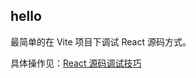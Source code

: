 ## hello

最简单的在 Vite 项目下调试 React 源码方式。

具体操作见：[React 源码调试技巧](https://www.twotwoba.site/blog/frame/react-source-debug#%E5%AE%89%E8%A3%85%E4%BE%9D%E8%B5%96)
